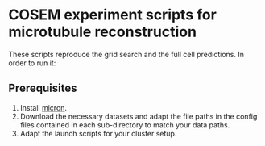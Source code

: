 # COSEM experiment scripts for microtubule reconstruction

These scripts reproduce the grid search and the full cell predictions. In order to run it:

## Prerequisites

1. Install [micron](https://github.com/nilsec/micron).
2. Download the necessary datasets and adapt the file paths in the config files contained in each sub-directory to match your data paths.
3. Adapt the launch scripts for your cluster setup.

